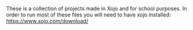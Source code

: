These is a collection of projects made in Xojo and for school purposes.
In order to run most of these files you will need to have xojo installed: https://www.xojo.com/download/
